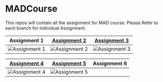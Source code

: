 # MADCourse
This repos will contain all the assignment for MAD course. Please Refer to each branch for individual Assignment.

| Assignment 1   | <a href="https://github.com/arpit999/MADCourse/blob/Assignment_2/MAD%20assignment%202.pdf" target="_blank">Assignment 2</a>  | <a href="https://github.com/arpit999/MADCourse/blob/Assignment_2/MAD%20assignment%203.pdf" target="_blank">Assignment 3</a>  |
| ------------------------------------------- | --------------------------------------- | ---------------------------------------------|
| ![Assignment 1](https://media.giphy.com/media/xVVsDyUiXNwtaGXfWg/giphy.gif) |  ![Assignment 2](https://media.giphy.com/media/bPEK52p8tVQiiag2LB/giphy.gif) |![Assignment 3](https://media.giphy.com/media/EgrvzUPhkItLPzJN05/giphy.gif) |


| <a href="https://github.com/arpit999/MADCourse/blob/Assignment_2/MAD%20assignment%204.pdf" target="_blank">Assignment 4</a>   | <a href="https://github.com/arpit999/MADCourse/blob/Assignment_2/MAD%20assignment%205.pdf" target="_blank">Assignment 5</a>  | Assignment 6  |
| ------------------------------------------- | --------------------------------------- | ---------------------------------------------|
| ![Assignment 4](https://media.giphy.com/media/ZgbWVYx4A63uYMiLXm/giphy.gif) |  ![Assignment 5](https://media.giphy.com/media/Inju9ctEITzMuOKVb3/giphy.gif) |
